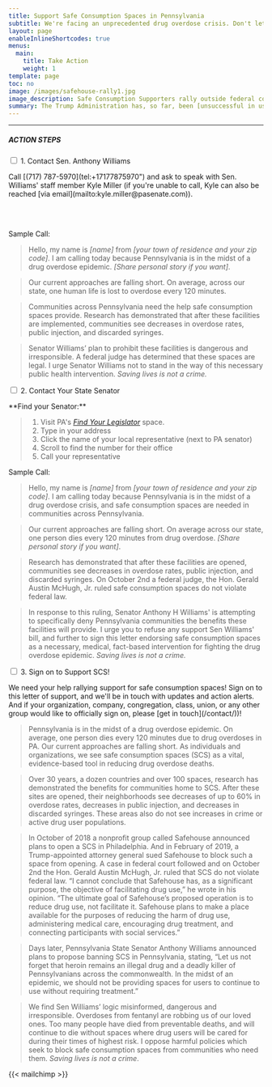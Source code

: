 ```yaml
---
title: Support Safe Consumption Spaces in Pennsylvania
subtitle: We're facing an unprecedented drug overdose crisis. Don't let your elected officials take strategies proven to work off the table!
layout: page
enableInlineShortcodes: true
menus:
  main:
    title: Take Action
    weight: 1
template: page
toc: no
image: /images/safehouse-rally1.jpg
image_description: Safe Consumption Supporters rally outside federal court in Philadelphia
summary: The Trump Administration has, so far, been [unsuccessful in using federal law to block Safe Consumption Spaces \(SCS\) in Philadelphia](https://www.nytimes.com/2019/10/02/us/injection-safehouse-philadelphia-ruling.html). But now a PA Senator [wants to pass a statewide ban](https://www.legis.state.pa.us/cfdocs/legis/CSM/showMemoPublic.cfm?chamber=S&SPick=20190&cosponId=30461&mobile_choice=suppress).<br><br>Communities ready to use SCS as a proven tool for [curbing the drug overdose crisis](/the-research) deserve empowerment, not restrictions. Act now to defend safe and supervised consumption--saving lives is not a crime!
---
```



---

##### <div class="sectionheader">ACTION STEPS</div>

  <div class="tabs">
      <div class="tab">
        <input type="checkbox" class="tabber" id="chck1">
        <label class="tab-label" for="chck1">
          1. Contact Sen. Anthony Williams
        </label>
        <div class="tab-content">
<p>
Call [(717) 787-5970](tel:+17177875970") and ask to speak with Sen. Williams' staff member Kyle Miller (if you're unable to call, Kyle can also be reached [via email](mailto:kyle.miller@pasenate.com)).
</p><br><br>

<p class="sectionheader">Sample Call:</p>

>Hello, my name is *[name]* from *[your town of residence and your zip code]*. I am calling today because Pennsylvania is in the midst of a drug overdose epidemic. *[Share personal story if you want]*.

>Our current approaches are falling short. On average, across our state, one human life is lost to overdose every 120 minutes.

>Communities across Pennsylvania need the help safe consumption spaces provide. Research has demonstrated that after these facilities are implemented, communities see decreases in overdose rates, public injection, and discarded syringes.

>Senator Williams’ plan to prohibit these facilities is dangerous and irresponsible. A federal judge has determined that these spaces are legal. I urge Senator Williams not to stand in the way of this necessary public health intervention. *Saving lives is not a crime.*

</div>
      </div>
      <div class="tab">
        <input type="checkbox" class="tabber" id="chck2">
        <label class="tab-label" for="chck2">
          2. Contact Your State Senator
        </label>
        <div class="tab-content">
<p class="sectionheader">
**Find your Senator:**
</p>

>  1. Visit PA's <a href="https://www.legis.state.pa.us/CFDOCS/LEGIS/HOME/FINDYOURLEGISLATOR/" target="blank_">*Find Your Legislator*</a> space.
>  2. Type in your address
>  3. Click the name of your local representative (next to PA senator)
>  4. Scroll to find the number for their office
>  5. Call your representative

<div class="sectionheader">Sample Call:</div>

>Hello, my name is *[name]* from *[your town of residence and your zip code]*. I am calling today because Pennsylvania is in the midst of a drug overdose crisis, and safe consumption spaces are needed in communities across Pennsylvania.  

>Our current approaches are falling short. On average across our state, one person dies every 120 minutes from drug overdose. *[Share personal story if you want]*.

>Research has demonstrated that after these facilities are opened, communities see decreases in overdose rates, public injection, and discarded syringes. On October 2nd a federal judge, the Hon. Gerald Austin McHugh, Jr. ruled safe consumption spaces do not violate federal law.

>In response to this ruling, Senator Anthony H Williams' is attempting to specifically deny Pennsylvania communities the benefits these facilities will provide. I urge you to refuse any support Sen Williams' bill, and further to sign this letter endorsing safe consumption spaces as a necessary, medical, fact-based intervention for fighting the drug overdose epidemic. *Saving lives is not a crime.*    

</div>
      </div>
      <div class="tab">
        <input type="checkbox" class="tabber" id="chck3">
        <label class="tab-label" for="chck3">
          3. Sign on to Support SCS!
        </label>
        <div class="tab-content">
<p>
We need your help rallying support for safe consumption spaces! Sign on to this letter of support, and we'll be in touch with updates and action alerts. And if your organization, company, congregation, class, union, or any other group would like to officially sign on, please [get in touch](/contact/))!  
</p>

>Pennsylvania is in the midst of a drug overdose epidemic. On average, one person dies every 120 minutes due to drug overdoses in PA. Our current approaches are falling short. As individuals and organizations, we see safe consumption spaces (SCS) as a vital, evidence-based tool in reducing drug overdose deaths.

>Over 30 years, a dozen countries and over 100 spaces, research has demonstrated the benefits for communities home to SCS. After these sites are opened, their neighborhoods see decreases of up to 60% in overdose rates, decreases in public injection, and decreases in discarded syringes. These areas also do not see increases in crime or active drug user populations.

>In October of 2018 a nonprofit group called Safehouse announced plans to open a SCS in Philadelphia. And in February of 2019, a Trump-appointed attorney general sued Safehouse to block such a space from opening. A case in federal court followed and on October 2nd the Hon. Gerald Austin McHugh, Jr. ruled that SCS do not violate federal law. “I cannot conclude that Safehouse has, as a significant purpose, the objective of facilitating drug use,” he wrote in his opinion. “The ultimate goal of Safehouse’s proposed operation is to reduce drug use, not facilitate it. Safehouse plans to make a place available for the purposes of reducing the harm of drug use, administering medical care, encouraging drug treatment, and connecting participants with social services.”

>Days later, Pennsylvania State Senator Anthony Williams announced plans to propose banning SCS in Pennsylvania, stating, “Let us not forget that heroin remains an illegal drug and a deadly killer of Pennsylvanians across the commonwealth. In the midst of an epidemic, we should not be providing spaces for users to continue to use without requiring treatment.”

>We find Sen Williams’ logic misinformed, dangerous and irresponsible. Overdoses from fentanyl are robbing us of our loved ones. Too many people have died from preventable deaths, and will continue to die without spaces where drug users will be cared for during their times of highest risk. I oppose harmful policies which seek to block safe consumption spaces from communities who need them. *Saving lives is not a crime*.

{{< mailchimp >}}

</div>
</div>
</div>
